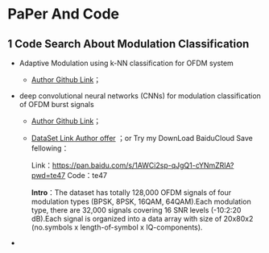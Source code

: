 # PaPer And Code

## 1 Code Search About Modulation Classification

* Adaptive Modulation using k-NN classification for OFDM system
  * [Author Github Link](https://github.com/icopavan/AdaptiveModulationML)；

* deep convolutional neural networks (CNNs) for modulation classification of OFDM burst signals

  * [Author Github Link](https://github.com/vannguyentoan/OFDM_Modulation_Classification)；

  * [DataSet Link Author offer](https://o365kumoh-my.sharepoint.com/personal/thienht_office_kumoh_ac_kr/_layouts/15/onedrive.aspx?id=%2Fpersonal%2Fthienht%5Foffice%5Fkumoh%5Fac%5Fkr%2FDocuments%2FCode%20Release%2FOFDM%2DAMC%2Fdataset%2Ezip&parent=%2Fpersonal%2Fthienht%5Foffice%5Fkumoh%5Fac%5Fkr%2FDocuments%2FCode%20Release%2FOFDM%2DAMC&ga=1) ；or Try my DownLoad BaiduCloud Save fellowing：

    Link：https://pan.baidu.com/s/1AWCi2sp-qJgQ1-cYNmZRlA?pwd=te47 
    Code：te47

    **Intro**：The dataset has totally 128,000 OFDM signals of four modulation types (BPSK, 8PSK, 16QAM, 64QAM).Each modulation type, there are 32,000 signals covering 16 SNR levels (-10:2:20 dB).Each signal is organized into a data array with size of 20x80x2 (no.symbols x length-of-symbol x IQ-components).

* 
